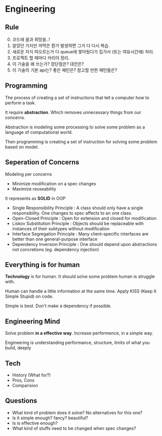 # Engineering

## Rule

0. 코드에 꿈과 희망을..!
1. 알았던 거지만 까먹은 뭔가 발생하면 그거 다 다시 복습.
2. 새로운 지식 떠오르는거 다 queue에 쌓아뒀다가 집가서 (또는 여유시간에) 처리.
3. 프로젝트 할 때마다 커리어 정리.
4. 이 기술을 왜 쓰는가? 장단점은? 대안은?
5. 이 기술의 기본 api는? 좋은 패턴은? 참고할 만한 패턴들은?

## Programming

The process of creating a set of instructions that tell a computer how to perform a task.

It require **abstraction**. Which removes unnecessary things from our concerns.

Abstraction is modeling some processing to solve some problem as a language of computational world.

Then programming is creating a set of instruction for solving some problem based on model.

## Seperation of Concerns

Modeling per concerns

- Minimize modification on a spec changes
- Maximize reuseability

It represents as **SOLID** in OOP

- Single Responsibility Principle : A class should only have a single responsibility. One changes to spec affects to an one class.
- Open-Closed Principle : Open for extension and closed for modification
- Liskov Substitution Principle : Objects should be replaceable with instances of their subtypes without modification
- Interface Segregation Principle : Many client-specific interfaces are better than one general-purpose interface
- Dependency Inversion Principle : One should depend upon abstractions not concretions (eg. dependency injection)

## Everything is for human

**Technology** is for human. It should solve some problem human is struggle with.

Human can handle a little information at the same time. Apply KISS (Keep It Simple Stupid) on code.

Simple is best. Don't make a dependency if possible.

## Engineering Mind

Solve problem **in a effective way**. Increase performence, in a simple way.

Engineering is understanding performance, structure, limits of what you build, deeply

## Tech

- History (What for?)
- Pros, Cons
- Comparision

## Questions

- What kind of problem does it solve? No alternatives for this one?
- Is it simple enough? fancy? beautiful?
- Is is effective enough?
- What kind of stuffs need to be changed when spec changes?
